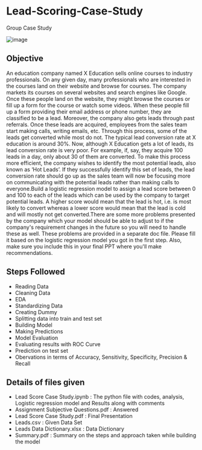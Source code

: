 # Lead-Scoring-Case-Study
Group Case Study 

![image](https://www.simplypsychology.org/wp-content/uploads/case-study-1024x313.jpeg)


## Objective
An education company named X Education sells online courses to industry professionals. On any given day, many professionals who are interested in the courses land on their website and browse for courses. The company markets its courses on several websites and search engines like Google. Once these people land on the website, they might browse the courses or fill up a form for the course or watch some videos. When these people fill up a form providing their email address or phone number, they are classified to be a lead. Moreover, the company also gets leads through past referrals. Once these leads are acquired, employees from the sales team start making calls, writing emails, etc. Through this process, some of the leads get converted while most do not. The typical lead conversion rate at X education is around 30%. Now, although X Education gets a lot of leads, its lead conversion rate is very poor. For example, if, say, they acquire 100 leads in a day, only about 30 of them are converted. To make this process more efficient, the company wishes to identify the most potential leads, also known as ‘Hot Leads’. If they successfully identify this set of leads, the lead conversion rate should go up as the sales team will now be focusing more on communicating with the potential leads rather than making calls to everyone.Build a logistic regression model to assign a lead score between 0 and 100 to each of the leads which can be used by the company to target potential leads. A higher score would mean that the lead is hot, i.e. is most likely to convert whereas a lower score would mean that the lead is cold and will mostly not get converted.There are some more problems presented by the company which your model should be able to adjust to if the company's requirement changes in the future so you will need to handle these as well. These problems are provided in a separate doc file. Please fill it based on the logistic regression model you got in the first step. Also, make sure you include this in your final PPT where you'll make recommendations.
## Steps Followed
- Reading Data
- Cleaning Data
- EDA
- Standardizing Data
- Creating Dummy
- Splitting data into train and test set
- Building Model
- Making Predictions
- Model Evaluation
- Evaluating results with ROC Curve
- Prediction on test set
- Obervations in terms of Accuracy, Sensitivity, Specificity, Precision & Recall
## Details of files given
- Lead Score Case Study.ipynb : The python file with codes, analysis, Logistic regression model and Results along with comments
- Assignment Subjective Questions.pdf : Answered
- Lead Score Case Study.pdf : Final Presentation
- Leads.csv : Given Data Set 
- Leads Data Dictionary.xlsx : Data Dictionary
- Summary.pdf : Summary on the steps and approach taken while building the model